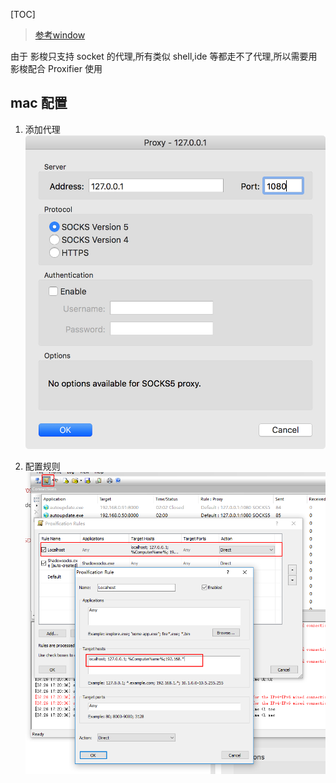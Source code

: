 
[TOC]
> [参考window](http://blackwolfsec.cc/2016/09/19/Proxifier_Shadowshocks/)

由于 影梭只支持 socket 的代理,所有类似 shell,ide 等都走不了代理,所以需要用影梭配合 Proxifier 使用


## mac 配置
1. 添加代理
![](../images/8867F6AD-8347-4899-A505-F65D3E317080.jpg)

2. 配置规则
![](../images/Snipaste_2018-07-26_17-20-54.png)

